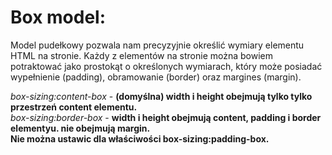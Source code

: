 
# Box model: #
Model pudełkowy pozwala nam precyzyjnie określić wymiary elementu HTML na stronie.   Każdy z elementów na stronie można bowiem potraktować jako prostokąt o określonych wymiarach,   który może posiadać wypełnienie (padding),   obramowanie (border) oraz margines (margin).

_box-sizing:content-box_ - **(domyślna) width i height obejmują tylko tylko przestrzeń content elementu.**  
_box-sizing:border-box_ - **width i height obejmują content, padding i border elementyu. nie obejmują margin.**  
**Nie można ustawic dla właściwości box-sizing:padding-box.**  
  